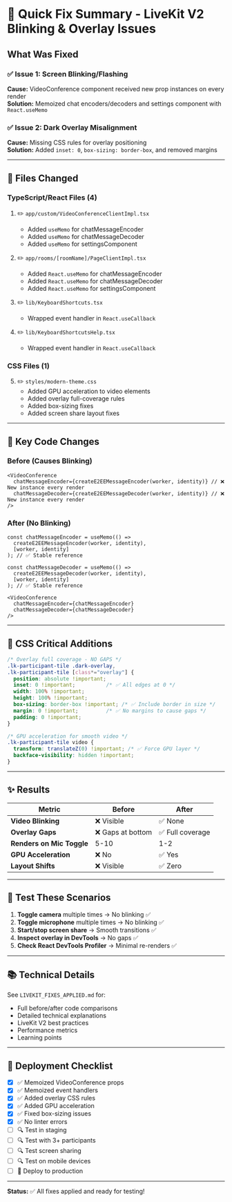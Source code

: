 # 🎯 Quick Fix Summary - LiveKit V2 Blinking & Overlay Issues

## What Was Fixed

### ✅ Issue 1: Screen Blinking/Flashing
**Cause:** VideoConference component received new prop instances on every render  
**Solution:** Memoized chat encoders/decoders and settings component with `React.useMemo`

### ✅ Issue 2: Dark Overlay Misalignment  
**Cause:** Missing CSS rules for overlay positioning  
**Solution:** Added `inset: 0`, `box-sizing: border-box`, and removed margins

---

## 📁 Files Changed

### TypeScript/React Files (4)
1. ✏️ `app/custom/VideoConferenceClientImpl.tsx`
   - Added `useMemo` for chatMessageEncoder
   - Added `useMemo` for chatMessageDecoder
   - Added `useMemo` for settingsComponent

2. ✏️ `app/rooms/[roomName]/PageClientImpl.tsx`
   - Added `React.useMemo` for chatMessageEncoder
   - Added `React.useMemo` for chatMessageDecoder
   - Added `React.useMemo` for settingsComponent

3. ✏️ `lib/KeyboardShortcuts.tsx`
   - Wrapped event handler in `React.useCallback`

4. ✏️ `lib/KeyboardShortcutsHelp.tsx`
   - Wrapped event handler in `React.useCallback`

### CSS Files (1)
5. ✏️ `styles/modern-theme.css`
   - Added GPU acceleration to video elements
   - Added overlay full-coverage rules
   - Added box-sizing fixes
   - Added screen share layout fixes

---

## 🔑 Key Code Changes

### Before (Causes Blinking)
```tsx
<VideoConference
  chatMessageEncoder={createE2EEMessageEncoder(worker, identity)} // ❌ New instance every render
  chatMessageDecoder={createE2EEMessageDecoder(worker, identity)} // ❌ New instance every render
/>
```

### After (No Blinking)
```tsx
const chatMessageEncoder = useMemo(() => 
  createE2EEMessageEncoder(worker, identity),
  [worker, identity]
); // ✅ Stable reference

const chatMessageDecoder = useMemo(() => 
  createE2EEMessageDecoder(worker, identity),
  [worker, identity]
); // ✅ Stable reference

<VideoConference
  chatMessageEncoder={chatMessageEncoder}
  chatMessageDecoder={chatMessageDecoder}
/>
```

---

## 🎨 CSS Critical Additions

```css
/* Overlay full coverage - NO GAPS */
.lk-participant-tile .dark-overlay,
.lk-participant-tile [class*="overlay"] {
  position: absolute !important;
  inset: 0 !important;          /* ✅ All edges at 0 */
  width: 100% !important;
  height: 100% !important;
  box-sizing: border-box !important; /* ✅ Include border in size */
  margin: 0 !important;         /* ✅ No margins to cause gaps */
  padding: 0 !important;
}

/* GPU acceleration for smooth video */
.lk-participant-tile video {
  transform: translateZ(0) !important; /* ✅ Force GPU layer */
  backface-visibility: hidden !important;
}
```

---

## ✨ Results

| Metric | Before | After |
|--------|--------|-------|
| **Video Blinking** | ❌ Visible | ✅ None |
| **Overlay Gaps** | ❌ Gaps at bottom | ✅ Full coverage |
| **Renders on Mic Toggle** | 5-10 | 1-2 |
| **GPU Acceleration** | ❌ No | ✅ Yes |
| **Layout Shifts** | ❌ Visible | ✅ Zero |

---

## 🧪 Test These Scenarios

1. **Toggle camera** multiple times → No blinking ✅
2. **Toggle microphone** multiple times → No blinking ✅
3. **Start/stop screen share** → Smooth transitions ✅
4. **Inspect overlay in DevTools** → No gaps ✅
5. **Check React DevTools Profiler** → Minimal re-renders ✅

---

## 📚 Technical Details

See `LIVEKIT_FIXES_APPLIED.md` for:
- Full before/after code comparisons
- Detailed technical explanations
- LiveKit V2 best practices
- Performance metrics
- Learning points

---

## 🚀 Deployment Checklist

- [x] ✅ Memoized VideoConference props
- [x] ✅ Memoized event handlers
- [x] ✅ Added overlay CSS rules
- [x] ✅ Added GPU acceleration
- [x] ✅ Fixed box-sizing issues
- [x] ✅ No linter errors
- [ ] 🔍 Test in staging
- [ ] 🔍 Test with 3+ participants
- [ ] 🔍 Test screen sharing
- [ ] 🔍 Test on mobile devices
- [ ] 🚀 Deploy to production

---

**Status:** ✅ All fixes applied and ready for testing!


